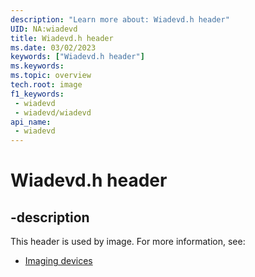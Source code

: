 ```yaml
---
description: "Learn more about: Wiadevd.h header"
UID: NA:wiadevd
title: Wiadevd.h header
ms.date: 03/02/2023
keywords: ["Wiadevd.h header"]
ms.keywords: 
ms.topic: overview
tech.root: image
f1_keywords:
 - wiadevd
 - wiadevd/wiadevd
api_name:
 - wiadevd
---
```


# Wiadevd.h header

## -description

This header is used by image. For more information, see:

- [Imaging devices](../_image/index.md)
